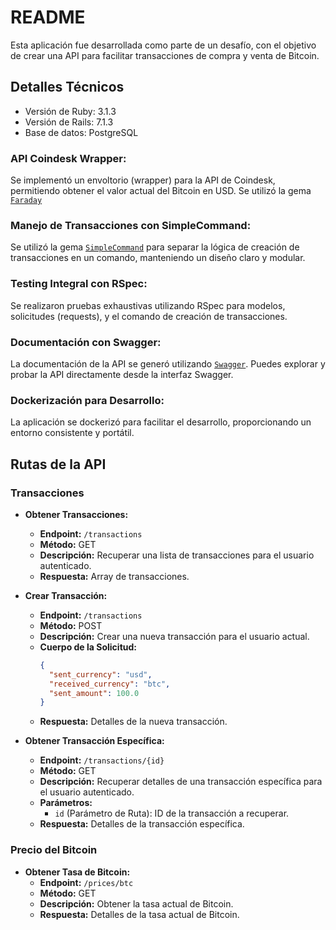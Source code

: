 # README

Esta aplicación fue desarrollada como parte de un desafío, con el objetivo de crear una API para facilitar transacciones de compra y venta de Bitcoin.

## Detalles Técnicos
* Versión de Ruby: 3.1.3
* Versión de Rails: 7.1.3
* Base de datos: PostgreSQL

### API Coindesk Wrapper:

Se implementó un envoltorio (wrapper) para la API de Coindesk, permitiendo obtener el valor actual del Bitcoin en USD. Se utilizó la gema [`Faraday`](https://github.com/lostisland/faraday) 

### Manejo de Transacciones con SimpleCommand:

Se utilizó la gema [`SimpleCommand`](https://github.com/nebulab/simple_command) para separar la lógica de creación de transacciones en un comando, manteniendo un diseño claro y modular.

### Testing Integral con RSpec:

Se realizaron pruebas exhaustivas utilizando RSpec para modelos, solicitudes (requests), y el comando de creación de transacciones.

### Documentación con Swagger:

La documentación de la API se generó utilizando [`Swagger`](https://github.com/rswag/rswag). Puedes explorar y probar la API directamente desde la interfaz Swagger.

### Dockerización para Desarrollo:

La aplicación se dockerizó para facilitar el desarrollo, proporcionando un entorno consistente y portátil.

## Rutas de la API

### Transacciones

- **Obtener Transacciones:**
  - **Endpoint:** `/transactions`
  - **Método:** GET
  - **Descripción:** Recuperar una lista de transacciones para el usuario autenticado.
  - **Respuesta:** Array de transacciones.

- **Crear Transacción:**
  - **Endpoint:** `/transactions`
  - **Método:** POST
  - **Descripción:** Crear una nueva transacción para el usuario actual.
  - **Cuerpo de la Solicitud:**
    ```json
    {
      "sent_currency": "usd",
      "received_currency": "btc",
      "sent_amount": 100.0
    }
    ```
  - **Respuesta:** Detalles de la nueva transacción.

- **Obtener Transacción Específica:**
  - **Endpoint:** `/transactions/{id}`
  - **Método:** GET
  - **Descripción:** Recuperar detalles de una transacción específica para el usuario autenticado.
  - **Parámetros:**
    - `id` (Parámetro de Ruta): ID de la transacción a recuperar.
  - **Respuesta:** Detalles de la transacción específica.

### Precio del Bitcoin

- **Obtener Tasa de Bitcoin:**
  - **Endpoint:** `/prices/btc`
  - **Método:** GET
  - **Descripción:** Obtener la tasa actual de Bitcoin.
  - **Respuesta:** Detalles de la tasa actual de Bitcoin.
